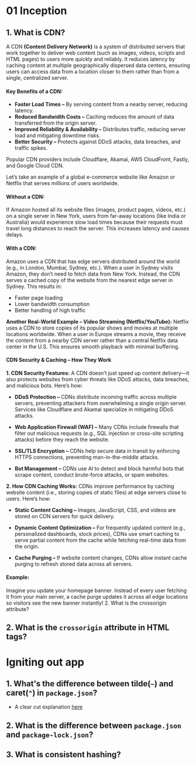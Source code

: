 # 01 Inception

## 1. What is CDN?

A CDN **(Content Delivery Network)** is a system of distributed servers that work together to deliver web content (such as images, videos, scripts and HTML pages) to users more quickly and reliably. It reduces latency by caching content at multiple geographically dispersed data centers, ensuring users can access data from a location closer to them rather than from a single, centralized server.

#### Key Benefits of a CDN:

- **Faster Load Times –** By serving content from a nearby server, reducing latency.
- **Reduced Bandwidth Costs –** Caching reduces the amount of data transferred from the origin server.
- **Improved Reliability & Availability –** Distributes traffic, reducing server load and mitigating downtime risks.
- **Better Security –** Protects against DDoS attacks, data breaches, and traffic spikes.

Popular CDN providers include Cloudflare, Akamai, AWS CloudFront, Fastly, and Google Cloud CDN.

Let’s take an example of a global e-commerce website like Amazon or Netflix that serves millions of users worldwide.

#### Without a CDN:

If Amazon hosted all its website files (images, product pages, videos, etc.) on a single server in New York, users from far-away locations (like India or Australia) would experience slow load times because their requests must travel long distances to reach the server. This increases latency and causes delays.

#### With a CDN:

Amazon uses a CDN that has edge servers distributed around the world (e.g., in London, Mumbai, Sydney, etc.). When a user in Sydney visits Amazon, they don’t need to fetch data from New York. Instead, the CDN serves a cached copy of the website from the nearest edge server in Sydney. This results in:

- Faster page loading
- Lower bandwidth consumption
- Better handling of high traffic

**Another Real-World Example – Video Streaming (Netflix/YouTube):**
Netflix uses a CDN to store copies of its popular shows and movies at multiple locations worldwide. When a user in Europe streams a movie, they receive the content from a nearby CDN server rather than a central Netflix data center in the U.S. This ensures smooth playback with minimal buffering.

#### CDN Security & Caching – How They Work

**1. CDN Security Features:** A CDN doesn’t just speed up content delivery—it also protects websites from cyber threats like DDoS attacks, data breaches, and malicious bots. Here’s how:

- **DDoS Protection –** CDNs distribute incoming traffic across multiple servers, preventing attackers from overwhelming a single origin server. Services like Cloudflare and Akamai specialize in mitigating DDoS attacks.

- **Web Application Firewall (WAF) –** Many CDNs include firewalls that filter out malicious requests (e.g., SQL injection or cross-site scripting attacks) before they reach the website.

- **SSL/TLS Encryption –** CDNs help secure data in transit by enforcing HTTPS connections, preventing man-in-the-middle attacks.

- **Bot Management –** CDNs use AI to detect and block harmful bots that scrape content, conduct brute-force attacks, or spam websites.

**2. How CDN Caching Works:** CDNs improve performance by caching website content (i.e., storing copies of static files) at edge servers close to users. Here’s how:

- **Static Content Caching –** Images, JavaScript, CSS, and videos are stored on CDN servers for quick delivery.

- **Dynamic Content Optimization –** For frequently updated content (e.g., personalized dashboards, stock prices), CDNs use smart caching to serve partial content from the cache while fetching real-time data from the origin.

- **Cache Purging –** If website content changes, CDNs allow instant cache purging to refresh stored data across all servers.

#### Example:

Imagine you update your homepage banner. Instead of every user fetching it from your main server, a cache purge updates it across all edge locations so visitors see the new banner instantly! 2. What is the crossorigin attribute?

## 2. What is the `crossorigin` attribute in HTML tags?

# Igniting out app

## 1. What's the difference between tilde(`~`) and caret(`^`) in `package.json`?

- A clear cut explanation [here](https://stackoverflow.com/questions/22343224/whats-the-difference-between-tilde-and-caret-in-package-json)

## 2. What is the difference between `package.json` and `package-lock.json`?
## 3. What is consistent hashing?